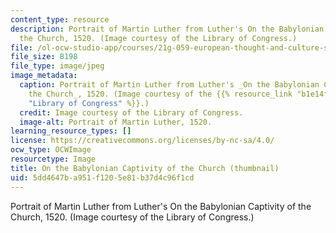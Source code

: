 ```yaml
---
content_type: resource
description: Portrait of Martin Luther from Luther's On the Babylonian Captivity of
  the Church, 1520. (Image courtesy of the Library of Congress.)
file: /ol-ocw-studio-app/courses/21g-059-european-thought-and-culture-spring-2008/5dd4647ba951f1205e81b37d4c96f1cd_21g-059s08-th.jpg
file_size: 8198
file_type: image/jpeg
image_metadata:
  caption: Portrait of Martin Luther from Luther's _On the Babylonian Captivity of
    the Church_, 1520. (Image courtesy of the {{% resource_link "b1e14feb-6d27-47d3-8260-95408ae1a7c6"
    "Library of Congress" %}}.)
  credit: Image courtesy of the Library of Congress.
  image-alt: Portrait of Martin Luther, 1520.
learning_resource_types: []
license: https://creativecommons.org/licenses/by-nc-sa/4.0/
ocw_type: OCWImage
resourcetype: Image
title: On the Babylonian Captivity of the Church (thumbnail)
uid: 5dd4647b-a951-f120-5e81-b37d4c96f1cd
---
```

Portrait of Martin Luther from Luther's On the Babylonian Captivity of the Church, 1520. (Image courtesy of the Library of Congress.)